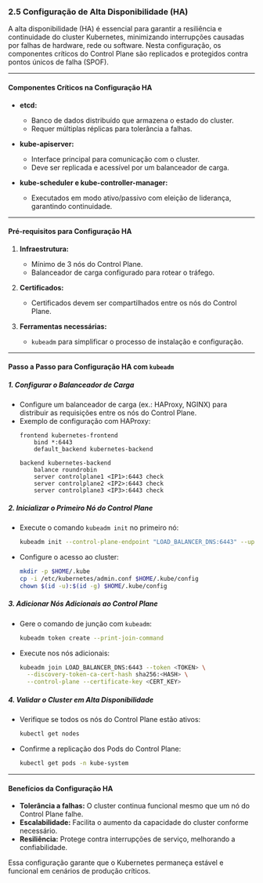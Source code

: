 ### **2.5 Configuração de Alta Disponibilidade (HA)**  

A alta disponibilidade (HA) é essencial para garantir a resiliência e continuidade do cluster Kubernetes, minimizando interrupções causadas por falhas de hardware, rede ou software. Nesta configuração, os componentes críticos do Control Plane são replicados e protegidos contra pontos únicos de falha (SPOF).

---

#### **Componentes Críticos na Configuração HA**  
- **etcd:**  
  - Banco de dados distribuído que armazena o estado do cluster.  
  - Requer múltiplas réplicas para tolerância a falhas.  

- **kube-apiserver:**  
  - Interface principal para comunicação com o cluster.  
  - Deve ser replicada e acessível por um balanceador de carga.  

- **kube-scheduler e kube-controller-manager:**  
  - Executados em modo ativo/passivo com eleição de liderança, garantindo continuidade.  

---

#### **Pré-requisitos para Configuração HA**  
1. **Infraestrutura:**  
   - Mínimo de 3 nós do Control Plane.  
   - Balanceador de carga configurado para rotear o tráfego.  

2. **Certificados:**  
   - Certificados devem ser compartilhados entre os nós do Control Plane.  

3. **Ferramentas necessárias:**  
   - `kubeadm` para simplificar o processo de instalação e configuração.

---

#### **Passo a Passo para Configuração HA com `kubeadm`**  

##### **1. Configurar o Balanceador de Carga**  
- Configure um balanceador de carga (ex.: HAProxy, NGINX) para distribuir as requisições entre os nós do Control Plane.  
- Exemplo de configuração com HAProxy:  
  ```plaintext
  frontend kubernetes-frontend
      bind *:6443
      default_backend kubernetes-backend

  backend kubernetes-backend
      balance roundrobin
      server controlplane1 <IP1>:6443 check
      server controlplane2 <IP2>:6443 check
      server controlplane3 <IP3>:6443 check
  ```

##### **2. Inicializar o Primeiro Nó do Control Plane**  
- Execute o comando `kubeadm init` no primeiro nó:  
  ```bash
  kubeadm init --control-plane-endpoint "LOAD_BALANCER_DNS:6443" --upload-certs
  ```

- Configure o acesso ao cluster:  
  ```bash
  mkdir -p $HOME/.kube
  cp -i /etc/kubernetes/admin.conf $HOME/.kube/config
  chown $(id -u):$(id -g) $HOME/.kube/config
  ```

##### **3. Adicionar Nós Adicionais ao Control Plane**  
- Gere o comando de junção com `kubeadm`:  
  ```bash
  kubeadm token create --print-join-command
  ```

- Execute nos nós adicionais:  
  ```bash
  kubeadm join LOAD_BALANCER_DNS:6443 --token <TOKEN> \
    --discovery-token-ca-cert-hash sha256:<HASH> \
    --control-plane --certificate-key <CERT_KEY>
  ```

##### **4. Validar o Cluster em Alta Disponibilidade**  
- Verifique se todos os nós do Control Plane estão ativos:  
  ```bash
  kubectl get nodes
  ```

- Confirme a replicação dos Pods do Control Plane:  
  ```bash
  kubectl get pods -n kube-system
  ```

---

#### **Benefícios da Configuração HA**  
- **Tolerância a falhas:** O cluster continua funcional mesmo que um nó do Control Plane falhe.  
- **Escalabilidade:** Facilita o aumento da capacidade do cluster conforme necessário.  
- **Resiliência:** Protege contra interrupções de serviço, melhorando a confiabilidade.  

Essa configuração garante que o Kubernetes permaneça estável e funcional em cenários de produção críticos.